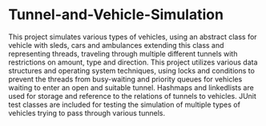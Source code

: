 # Tunnel-and-Vehicle-Simulation
This project simulates various types of vehicles, using an abstract class for vehicle with sleds, cars and ambulances extending this class and representing threads, traveling through multiple different tunnels with restrictions on amount, type and direction. This project utilizes various data structures and operating system techniques, using locks and conditions to prevent the threads from busy-waiting and priority queues for vehicles waiting to enter an open and suitable tunnel. Hashmaps and linkedlists are used for storage and reference to the relations of tunnels to vehicles. JUnit test classes are included for testing the simulation of multiple types of vehicles trying to pass through various tunnels. 
